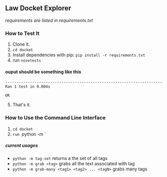 ## Law Docket Explorer

*requirements are listed in requirements.txt*


### How to Test It
1. Clone it.
2. `cd docket`
3. Install dependencies with pip: `pip install -r requirements.txt`
4. run `nosetests`

#### ouput should be something like this
```
----------------------------------------------------------------------
Ran 1 test in 0.004s

OK
```
5. That's it.

### How to Use the Command Line Interface
1. `cd docket`
2. `run `python -m <options> <params>`
  
##### current usages
  - `python -m tag-set` returns a the set of all tags
  - `python -m grab <tag>` grabs all the text associated with tag
  - `python -m grab-many <tag1> <tag2> ... <tagN>` grabs many tags
